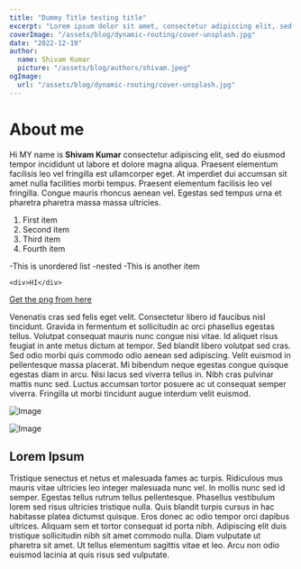 ```yaml
---
title: "Dummy Title testing title"
excerpt: "Lorem ipsum dolor sit amet, consectetur adipiscing elit, sed do eiusmod tempor incididunt ut labore et dolore magna aliqua. Praesent elementum facilisis leo vel fringilla est ullamcorper eget. At imperdiet dui accumsan sit amet nulla facilities morbi tempus."
coverImage: "/assets/blog/dynamic-routing/cover-unsplash.jpg"
date: "2022-12-19"
author:
  name: Shivam Kumar
  picture: "/assets/blog/authors/shivam.jpeg"
ogImage:
  url: "/assets/blog/dynamic-routing/cover-unsplash.jpg"
---
```


# About me

Hi MY name is **Shivam Kumar** consectetur adipiscing elit, sed do eiusmod tempor incididunt ut labore et dolore magna aliqua. Praesent elementum facilisis leo vel fringilla est ullamcorper eget. At imperdiet dui accumsan sit amet nulla facilities morbi tempus.
Praesent elementum facilisis leo vel fringilla. Congue mauris rhoncus aenean vel. Egestas sed tempus urna et pharetra pharetra massa massa ultricies.

1. First item
2. Second item
3. Third item
4. Fourth item

-This is unordered list
-nested
-This is another item

`<div>HI</div>`

[Get the png from here](https://drive.google.com/file/d/1zsluhRAUnWUzlqZsnC6vhShY62xMii_-/view?usp=share_link)

Venenatis cras sed felis eget velit. Consectetur libero id faucibus nisl tincidunt. Gravida in fermentum et sollicitudin ac orci phasellus egestas tellus. Volutpat consequat mauris nunc congue nisi vitae. Id aliquet risus feugiat in ante metus dictum at tempor. Sed blandit libero volutpat sed cras. Sed odio morbi quis commodo odio aenean sed adipiscing. Velit euismod in pellentesque massa placerat. Mi bibendum neque egestas congue quisque egestas diam in arcu. Nisi lacus sed viverra tellus in. Nibh cras pulvinar mattis nunc sed. Luctus accumsan tortor posuere ac ut consequat semper viverra. Fringilla ut morbi tincidunt augue interdum velit euismod.

![Image](https://images.unsplash.com/photo-1671455639942-15914d797644?ixlib=rb-4.0.3&ixid=MnwxMjA3fDB8MHxlZGl0b3JpYWwtZmVlZHw5fHx8ZW58MHx8fHw%3D&auto=format&fit=crop&w=800&q=60 "a title")

![Image](/assets/blog/dynamic-routing/cover-unsplash.jpg "a title")

## Lorem Ipsum

Tristique senectus et netus et malesuada fames ac turpis. Ridiculous mus mauris vitae ultricies leo integer malesuada nunc vel. In mollis nunc sed id semper. Egestas tellus rutrum tellus pellentesque. Phasellus vestibulum lorem sed risus ultricies tristique nulla. Quis blandit turpis cursus in hac habitasse platea dictumst quisque. Eros donec ac odio tempor orci dapibus ultrices. Aliquam sem et tortor consequat id porta nibh. Adipiscing elit duis tristique sollicitudin nibh sit amet commodo nulla. Diam vulputate ut pharetra sit amet. Ut tellus elementum sagittis vitae et leo. Arcu non odio euismod lacinia at quis risus sed vulputate.
